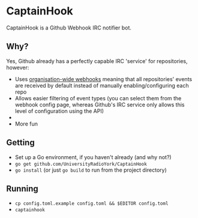 # CaptainHook
CaptainHook is a Github Webhook IRC notifier bot. 
## Why?
Yes, Github already has a perfectly capable IRC 'service' for repositories, however:
- Uses [organisation-wide webhooks](https://github.com/blog/1933-introducing-organization-webhooks) meaning that all repositories' events are received by default instead of manually enabling/configuring each repo
- Allows easier filtering of event types (you can select them from the webhook config page,
whereas Github's IRC service only allows this level of configuration using the API)
- 
- More fun

## Getting
- Set up a Go environment, if you haven't already (and why not?)
- `go get github.com/UniversityRadioYork/CaptainHook`
- `go install` (or just `go build` to run from the project directory)

## Running
- `cp config.toml.example config.toml && $EDITOR config.toml`
- `captainhook`
